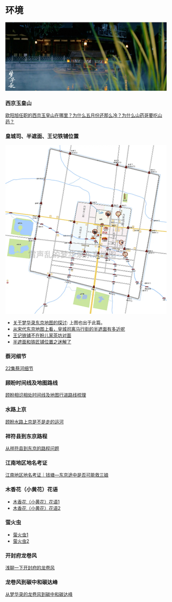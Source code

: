 # 环境

![](/image/kepu/huanjing.jpg)

### 西京玉皇山

[欧阳旭任职的西京玉皇山在哪里？为什么五月份还那么冷？为什么山药哥要吃山药？](https://www.douban.com/group/topic/268736029/?_i=6336943W54s0f1)

### 皇城司、半遮面、王记铁铺位置

![](/image/kepu/map.webp)

* [关于梦华录东京地图的探讨](https://www.douban.com/group/topic/279766730/?start=0&post=ok#last&_i=1251012Rn8heGv): 上图也出于此篇。
* [从宋代东京地图上看，皇城司离马行街的半遮面有多近呢](https://www.douban.com/group/topic/268558915/?_i=6335649W54s0f1)
* [王记铁铺不在盼儿家茶坊对面](https://www.douban.com/group/topic/268403849/?_i=6413709W54s0f1)
* [半遮面和铁匠铺位置之迷解了](https://www.douban.com/group/topic/268923993/?_i=6342501W54s0f1)

### 蔡河细节

[22集蔡河细节](https://www.douban.com/group/topic/269142600/?_i=6342497W54s0f1)

### 顾盼时间线及地图路线

[顾盼相识相处时间线及地图行进路线梳理](https://www.douban.com/group/topic/268444985/?_i=6413649W54s0f1)

### 水路上京

[顾盼水路上京是不是走的运河](https://www.douban.com/group/topic/268510335/?_i=6413703W54s0f1)

### 祥符县到东京路程

[从祥符县到东京的路程问题](https://www.douban.com/group/topic/268365179/?_i=6413450W54s0f1)

### 江南地区地名考证

[江南地区地名考证｜钱塘—东京途中是否可能救三娘](https://www.douban.com/group/topic/268564752/?_i=6413706W54s0f1)

### 木香花（小黄花）花语

* [木香花（小黄花）花语1](https://m.weibo.cn/status/4779905483020044)
* [木香花（小黄花）花语2](https://www.douban.com/group/topic/268756907/?_i=6658729268e7a48)

### 萤火虫

* [萤火虫1](https://www.douban.com/group/topic/268732431/?_i=6342078W54s0f1)
* [萤火虫2](https://www.douban.com/group/topic/268742946/?_i=6413522W54s0f1)

### 开封府龙卷风

[浅聊一下开封府的龙卷风](https://www.douban.com/group/topic/269492440/?_i=6409114W54s0f1)

### 龙卷风到碳中和碳达峰

[从梦华录的龙卷风到碳中和碳达峰](https://mp.weixin.qq.com/s/A3lrZlfNMup163ABlXc4Nw)
